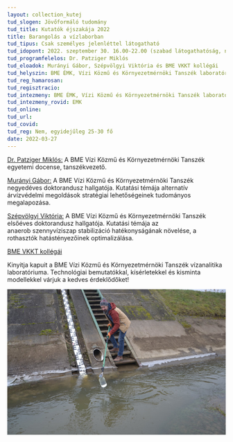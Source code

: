 ```yaml
---
layout: collection_kutej
tud_slogen: Jövőformáló tudomány
tud_title: Kutatók éjszakája 2022
title: Barangolás a vízlaborban
tud_tipus: Csak személyes jelenléttel látogatható
tud_idopont: 2022. szeptember 30. 16.00-22.00 (szabad látogathatóság, nincsenek turnusok)
tud_programfelelos: Dr. Patziger Miklós
tud_eloadok: Murányi Gábor, Szépvölgyi Viktória és BME VKKT kollégái
tud_helyszin: BME ÉMK, Vízi Közmű és Környezetmérnöki Tanszék laboratórium, BME K épület, földszint, 32.
tud_reg_hamarosan:
tud_regisztracio:
tud_intezmeny: BME ÉMK, Vízi Közmű és Környezetmérnöki Tanszék laboratórium
tud_intezmeny_rovid: EMK
tud_online:
tud_url:
tud_covid:
tud_reg: Nem, egyidejűleg 25-30 fő
date: 2022-03-27
---
```



<a href="https://epito.bme.hu/patziger-miklos" target="_blank"> Dr. Patziger Miklós:</a> A BME Vízi Közmű és Környezetmérnöki Tanszék egyetemi docense, tanszékvezető.   

<a href="http://epito.bme.hu/muranyi-gabor" target="_blank"> Murányi Gábor:</a> A BME Vízi Közmű és Környezetmérnöki Tanszék negyedéves doktorandusz hallgatója. Kutatási témája alternatív árvízvédelmi megoldások stratégiai lehetőségeinek tudományos megalapozása. 

<a href="https://vkkt.bme.hu/szepvolgyi-viktoria" target="_blank"> Szépvölgyi Viktória:</a> A BME Vízi Közmű és Környezetmérnöki Tanszék elsőéves doktorandusz hallgatója. Kutatási témája az anaerob szennyvíziszap stabilizáció hatékonyságának növelése, a rothasztók hatástényezőinek optimalizálása.

<a href="https://epito.bme.hu/vkkt/munkatarsak" target="_blank">BME VKKT kollégái</a>


Kinyitja kapuit a BME Vízi Közmű és Környezetmérnöki Tanszék vízanalitika laboratóriuma. Technológiai bemutatókkal, kísérletekkel és kisminta modellekkel várjuk a kedves érdeklődőket!

<img src="images/barangolas_a_vizlaborban.jpg" max-width="500" class="center"> 